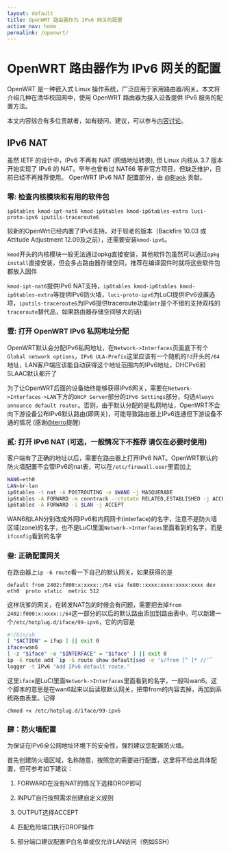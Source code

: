 ```yaml
---
layout: default 
title: OpenWRT 路由器作为 IPv6 网关的配置
active_nav: home
permalink: /openwrt/
---
```


# OpenWRT 路由器作为 IPv6 网关的配置

OpenWRT 是一种嵌入式 Linux 操作系统，广泛应用于家用路由器/网关。本文将介绍几种在清华校园网中，使用 OpenWRT 路由器为接入设备提供 IPv6 服务的配置方法。

本文内容综合有多位贡献者，如有疑问、建议，可以参与[内容讨论](https://github.com/tuna/ipv6.tsinghua.edu.cn/issues/7)。

## IPv6 NAT

虽然 IETF 的设计中，IPv6 不再有 NAT (网络地址转换), 但 Linux 内核从 3.7 版本开始实现了 IPv6 的 NAT。早年也曾有过 NAT66 等非官方项目，但缺乏维护，目前已经不再推荐使用。
OpenWRT IPv6 NAT 配置部分，由 [@Blaok](https://github.com/Blaok) 贡献。

### 零: 检查内核模块和有用的软件包

```
ip6tables kmod-ipt-nat6 kmod-ip6tables kmod-ip6tables-extra luci-proto-ipv6 iputils-traceroute6
```

较新的OpenWrt已经内置了IPv6支持。对于较老的版本（Backfire 10.03 或 Attitude Adjustment 12.09及之前），还需要安装`kmod-ipv6`。

`kmod`开头的内核模块一般无法通过opkg直接安装，其他软件包虽然可以通过`opkg install`直接安装，但会多占路由器存储空间，推荐在编译固件时就将这些软件包都放入固件

`kmod-ipt-nat6`提供IPv6 NAT支持，`ip6tables kmod-ip6tables kmod-ip6tables-extra`等提供IPv6防火墙，`luci-proto-ipv6`为LuCI提供IPv6设置选项，`iputils-traceroute6`为IPv6提供traceroute功能(`mtr`是个不错的支持双栈的`traceroute`替代品，如果路由器存储空间够大的话)

### 壹: 打开 OpenWRT IPv6 私网地址分配

 OpenWRT默认会分配IPv6私网地址，在`Network->Interfaces`页面底下有个`Global network options`，`IPv6 ULA-Prefix`这里应该有一个随机的`fd`开头的`/64`地址，LAN客户端应该能自动获得这个地址范围内的IPv6地址，DHCPv6和SLAAC默认都开了

 为了让OpenWRT后面的设备始终能够获得IPv6网关，需要在`Network->Interfaces->LAN`下方的`DHCP Server`部分的`IPv6 Settings`部分，勾选`Always announce default router`。否则，由于默认分配的是私网地址，OpenWRT不会向下游设备公布IPv6默认路由(即网关)，可能导致路由器上IPv6连通但下游设备不通的情况 (感谢[@terro](https://github.com/terro)提醒)

### 贰: 打开 IPv6 NAT (可选，一般情况下不推荐 请仅在必要时使用)

客户端有了正确的地址以后，需要在路由器上打开IPv6 NAT。OpenWRT默认的防火墙配置不会管IPv6的nat表，可以在`/etc/firewall.user`里面加上

```bash
WAN6=eth0
LAN=br-lan
ip6tables -t nat -A POSTROUTING -o $WAN6 -j MASQUERADE
ip6tables -A FORWARD -m conntrack --ctstate RELATED,ESTABLISHED -j ACCEPT
ip6tables -A FORWARD -i $LAN -j ACCEPT
```

WAN6和LAN分别改成外网IPv6和内网网卡(interface)的名字，注意不是防火墙区域(zone)的名字，也不是LuCI里面`Network->Interfaces`里面看到的名字，而是`ifconfig`看到的名字

### 叁: 正确配置网关

在路由器上`ip -6 route`看一下自己的默认网关。如果获得的是

```
default from 2402:f000:x:xxxx::/64 via fe80::xxxx:xxxx:xxxx:xxxx dev eth0  proto static  metric 512
```

这样坑爹的网关，在转发NAT包的时候会有问题，需要把去掉`from 2402:f000:x:xxxx::/64`这一部分的以后的默认路由添加到路由表中。可以新建一个`/etc/hotplug.d/iface/99-ipv6`，它的内容是

```bash
#!/bin/sh
[ "$ACTION" = ifup ] || exit 0
iface=wan6
[ -z "$iface" -o "$INTERFACE" = "$iface" ] || exit 0
ip -6 route add `ip -6 route show default|sed -e 's/from [^ ]* //'`
logger -t IPv6 "Add IPv6 default route."
```

这里`iface`是LuCI里面`Network->Interfaces`里面看到的名字，一般叫wan6。这个脚本的意思是在wan6起来以后读取默认网关，把带from的内容去掉，再加到系统路由表里。记得

```
chmod +x /etc/hotplug.d/iface/99-ipv6
```
### 肆：防火墙配置

为保证在IPv6全公网地址环境下的安全性，强烈建议您配置防火墙。

首先创建防火墙区域，名称随意，按照您的需要进行配置，这里将不给出具体配置，但可参考如下建议：

1. FORWARD在没有NAT的情况下选择DROP即可

2. INPUT自行按照需求创建自定义规则

3. OUTPUT选择ACCEPT

4. 匹配危险端口执行DROP操作

5. 部分端口建议配置IP白名单或仅允许LAN访问（例如SSH）
